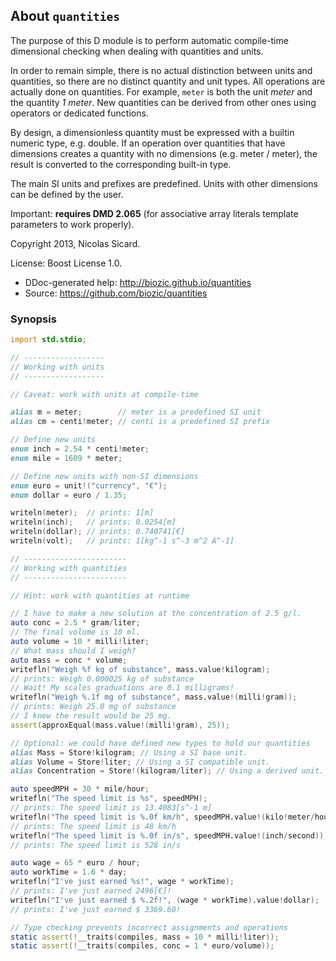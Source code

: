 ## About `quantities`

The purpose of this D module is to perform automatic compile-time dimensional
checking when dealing with quantities and units.

In order to remain simple, there is no actual distinction between units and
quantities, so there are no distinct quantity and unit types. All operations
are actually done on quantities. For example, `meter` is both the unit _meter_
and the quantity _1 meter_. New quantities can be derived from other ones using
operators or dedicated functions.

By design, a dimensionless quantity must be expressed with a builtin numeric
type, e.g. double. If an operation over quantities that have dimensions creates
a quantity with no dimensions (e.g. meter / meter), the result is converted to
the corresponding built-in type.

The main SI units and prefixes are predefined. Units with other dimensions can
be defined by the user.

Important: **requires DMD 2.065** (for associative array literals template
parameters to work properly).

Copyright 2013, Nicolas Sicard.

License: Boost License 1.0.

* DDoc-generated help: http://biozic.github.io/quantities
* Source: https://github.com/biozic/quantities

### Synopsis

```d
import std.stdio;

// ------------------
// Working with units
// ------------------

// Caveat: work with units at compile-time

alias m = meter;        // meter is a predefined SI unit
alias cm = centi!meter; // centi is a predefined SI prefix

// Define new units
enum inch = 2.54 * centi!meter;
enum mile = 1609 * meter;

// Define new units with non-SI dimensions
enum euro = unit!("currency", "€");
enum dollar = euro / 1.35;

writeln(meter);  // prints: 1[m]
writeln(inch);   // prints: 0.0254[m]
writeln(dollar); // prints: 0.740741[€]
writeln(volt);   // prints: 1[kg^-1 s^-3 m^2 A^-1]

// -----------------------
// Working with quantities
// -----------------------

// Hint: work with quantities at runtime

// I have to make a new solution at the concentration of 2.5 g/l.
auto conc = 2.5 * gram/liter;
// The final volume is 10 ml.
auto volume = 10 * milli!liter;
// What mass should I weigh?
auto mass = conc * volume;
writefln("Weigh %f kg of substance", mass.value!kilogram); 
// prints: Weigh 0.000025 kg of substance
// Wait! My scales graduations are 0.1 milligrams!
writefln("Weigh %.1f mg of substance", mass.value!(milli!gram));
// prints: Weigh 25.0 mg of substance
// I knew the result would be 25 mg.
assert(approxEqual(mass.value!(milli!gram), 25));

// Optional: we could have defined new types to hold our quantities
alias Mass = Store!kilogram; // Using a SI base unit.
alias Volume = Store!liter; // Using a SI compatible unit.
alias Concentration = Store!(kilogram/liter); // Using a derived unit.

auto speedMPH = 30 * mile/hour;
writefln("The speed limit is %s", speedMPH);
// prints: The speed limit is 13.4083[s^-1 m]
writefln("The speed limit is %.0f km/h", speedMPH.value!(kilo!meter/hour));
// prints: The speed limit is 48 km/h
writefln("The speed limit is %.0f in/s", speedMPH.value!(inch/second));
// prints: The speed limit is 528 in/s

auto wage = 65 * euro / hour;
auto workTime = 1.6 * day;
writefln("I've just earned %s!", wage * workTime);
// prints: I've just earned 2496[€]!
writefln("I've just earned $ %.2f!", (wage * workTime).value!dollar);
// prints: I've just earned $ 3369.60!

// Type checking prevents incorrect assignments and operations
static assert(!__traits(compiles, mass = 10 * milli!liter));
static assert(!__traits(compiles, conc = 1 * euro/volume));
```
